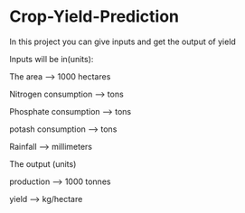 # Crop-Yield-Prediction

In this project you can give inputs and get the output of yield 

Inputs will be in(units):

The area --> 1000 hectares

Nitrogen consumption --> tons

Phosphate consumption --> tons

potash consumption --> tons

Rainfall --> millimeters


The output (units)

production --> 1000 tonnes

yield --> kg/hectare
